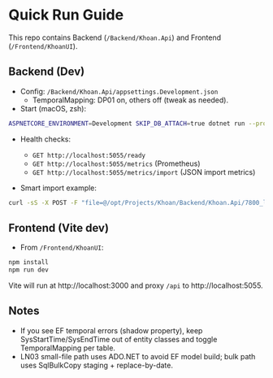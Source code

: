# Quick Run Guide

This repo contains Backend (`/Backend/Khoan.Api`) and Frontend (`/Frontend/KhoanUI`).

## Backend (Dev)

- Config: `/Backend/Khoan.Api/appsettings.Development.json`
  - TemporalMapping: DP01 on, others off (tweak as needed).
- Start (macOS, zsh):

```bash
ASPNETCORE_ENVIRONMENT=Development SKIP_DB_ATTACH=true dotnet run --project /opt/Projects/Khoan/Backend/Khoan.Api
```

- Health checks:
  - `GET http://localhost:5055/ready`
  - `GET http://localhost:5055/metrics` (Prometheus)
  - `GET http://localhost:5055/metrics/import` (JSON import metrics)

- Smart import example:

```bash
curl -sS -X POST -F "file=@/opt/Projects/Khoan/Backend/Khoan.Api/7800_ln03_20241231.csv" http://localhost:5055/api/DirectImport/smart | jq .
```

## Frontend (Vite dev)

- From `/Frontend/KhoanUI`:

```bash
npm install
npm run dev
```

Vite will run at http://localhost:3000 and proxy `/api` to http://localhost:5055.

## Notes
- If you see EF temporal errors (shadow property), keep SysStartTime/SysEndTime out of entity classes and toggle TemporalMapping per table.
- LN03 small-file path uses ADO.NET to avoid EF model build; bulk path uses SqlBulkCopy staging + replace-by-date.
